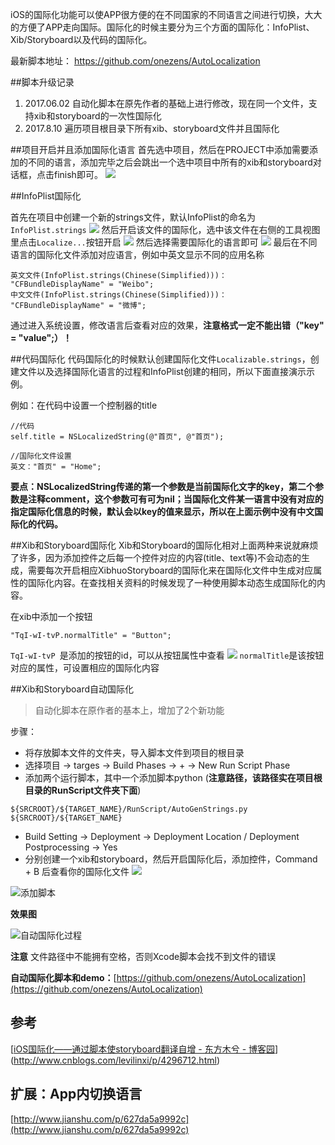 iOS的国际化功能可以使APP很方便的在不同国家的不同语言之间进行切换，大大的方便了APP走向国际。国际化的时候主要分为三个方面的国际化：InfoPlist、Xib/Storyboard以及代码的国际化。  

最新脚本地址： https://github.com/onezens/AutoLocalization

##脚本升级记录
 1. 2017.06.02 自动化脚本在原先作者的基础上进行修改，现在同一个文件，支持xib和storyboard的一次性国际化
 2. 2017.8.10 遍历项目根目录下所有xib、storyboard文件并且国际化

##项目开启并且添加国际化语言
首先选中项目，然后在PROJECT中添加需要添加的不同的语言，添加完毕之后会跳出一个选中项目中所有的xib和storyboard对话框，点击finish即可。
![](http://upload-images.jianshu.io/upload_images/1216462-d403ec74bceac61d.png?imageMogr2/auto-orient/strip%7CimageView2/2/w/1240)

##InfoPlist国际化

首先在项目中创建一个新的strings文件，默认InfoPlist的命名为`InfoPlist.strings`
![](http://upload-images.jianshu.io/upload_images/1216462-581b7c901f7ba739.png?imageMogr2/auto-orient/strip%7CimageView2/2/w/1240)
然后开启该文件的国际化，选中该文件在右侧的工具视图里点击`Localize...`按钮开启
![](http://upload-images.jianshu.io/upload_images/1216462-2decd8d4f9958fca.png?imageMogr2/auto-orient/strip%7CimageView2/2/w/1240)
然后选择需要国际化的语言即可
![](http://upload-images.jianshu.io/upload_images/1216462-74ffd690df7888b1.png?imageMogr2/auto-orient/strip%7CimageView2/2/w/1240)
最后在不同语言的国际化文件添加对应语言，例如中英文显示不同的应用名称
```
英文文件(InfoPlist.strings(Chinese(Simplified)))：
"CFBundleDisplayName" = "Weibo";
中文文件(InfoPlist.strings(Chinese(Simplified)))：
"CFBundleDisplayName" = "微博";

```
通过进入系统设置，修改语言后查看对应的效果，**注意格式一定不能出错（"key" = "value";）！**

##代码国际化
代码国际化的时候默认创建国际化文件`Localizable.strings`，创建文件以及选择国际化语言的过程和InfoPlist创建的相同，所以下面直接演示示例。

例如：在代码中设置一个控制器的title
```
//代码
self.title = NSLocalizedString(@"首页", @"首页");

//国际化文件设置
英文："首页" = "Home";

```
**要点：NSLocalizedString传递的第一个参数是当前国际化文字的key，第二个参数是注释comment，这个参数可有可为nil；当国际化文件某一语言中没有对应的指定国际化信息的时候，默认会以key的值来显示，所以在上面示例中没有中文国际化的代码。**

##Xib和Storyboard国际化
Xib和Storyboard的国际化相对上面两种来说就麻烦了许多，因为添加控件之后每一个控件对应的内容(title、text等)不会动态的生成，需要每次开启相应XibhuoStoryboard的国际化来在国际化文件中生成对应属性的国际化内容。在查找相关资料的时候发现了一种使用脚本动态生成国际化的内容。

在xib中添加一个按钮
```
"TqI-wI-tvP.normalTitle" = "Button";
```
`TqI-wI-tvP `是添加的按钮的id，可以从按钮属性中查看
![](http://upload-images.jianshu.io/upload_images/1216462-878435c8f4009867.png?imageMogr2/auto-orient/strip%7CimageView2/2/w/1240)
`normalTitle`是该按钮对应的属性，可设置相应的国际化内容

##Xib和Storyboard自动国际化
> 自动化脚本在原作者的基本上，增加了2个新功能

步骤：

* 将存放脚本文件的文件夹，导入脚本文件到项目的根目录
* 选择项目 -> targes -> Build Phases -> + -> New Run Script Phase
* 添加两个运行脚本，其中一个添加脚本python (**注意路径，该路径实在项目根目录的RunScript文件夹下面**)
```
${SRCROOT}/${TARGET_NAME}/RunScript/AutoGenStrings.py ${SRCROOT}/${TARGET_NAME}
```
* Build Setting -> Deployment -> Deployment Location / Deployment Postprocessing -> Yes
* 分别创建一个xib和storyboard，然后开启国际化后，添加控件，Command + B 后查看你的国际化文件
![](http://upload-images.jianshu.io/upload_images/1216462-50f0ca5f46c6fed7.png?imageMogr2/auto-orient/strip%7CimageView2/2/w/1240)
  

![添加脚本](http://upload-images.jianshu.io/upload_images/1216462-9f20ceca2e58bebb.png?imageMogr2/auto-orient/strip%7CimageView2/2/w/1240)

  
**效果图**

![自动国际化过程](http://upload-images.jianshu.io/upload_images/1216462-c6978ae9c7814094.gif?imageMogr2/auto-orient/strip)


**注意**
文件路径中不能拥有空格，否则Xcode脚本会找不到文件的错误

**自动国际化脚本和demo：**[https://github.com/onezens/AutoLocalization](https://github.com/onezens/AutoLocalization)

## 参考
[[iOS国际化——通过脚本使storyboard翻译自增 - 东方木兮 - 博客园](https://www.baidu.com/link?url=O2GGX2iboUD1HN7Q7zY9max1yk7G-2vhoborILAwtShvMQ2tZKGKUNZmh9Xv7WcVDr2crtrOEBFr6TI5eNusRK&wd=&eqid=aa370aa000004f3e0000000359ae6dfa)](http://www.cnblogs.com/levilinxi/p/4296712.html)

## 扩展：App内切换语言
[http://www.jianshu.com/p/627da5a9992c](http://www.jianshu.com/p/627da5a9992c)
